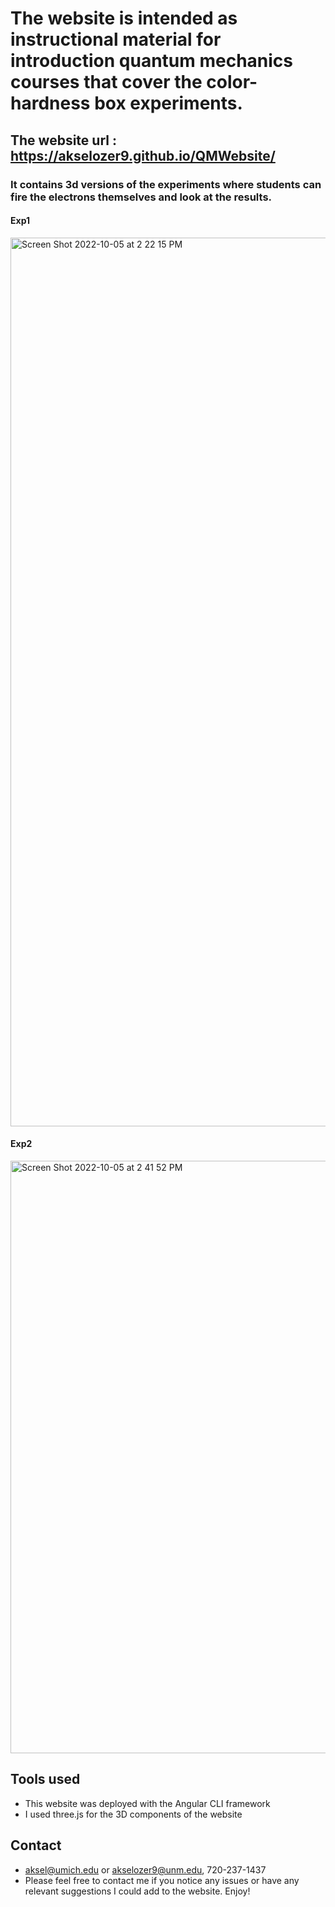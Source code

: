 
# The website is intended as instructional material for introduction quantum mechanics courses that cover the color-hardness box experiments.
## The website url : https://akselozer9.github.io/QMWebsite/

### It contains 3d versions of the experiments where students can fire the electrons themselves and look at the results.

#### Exp1
<img width="1422" alt="Screen Shot 2022-10-05 at 2 22 15 PM" src="https://user-images.githubusercontent.com/109047406/194156279-5657e8cf-39c5-4b43-8fc3-bd18764c9ee0.png">

#### Exp2
<img width="948" alt="Screen Shot 2022-10-05 at 2 41 52 PM" src="https://user-images.githubusercontent.com/109047406/194159419-9a7d59fd-6713-4c48-b2a1-44e26f7dbe75.png">

## Tools used

- This website was deployed with the Angular CLI framework
- I used three.js for the 3D components of the website

## Contact
- aksel@umich.edu or akselozer9@unm.edu, 720-237-1437
- Please feel free to contact me if you notice any issues or have any relevant suggestions I could add to the website. Enjoy!



